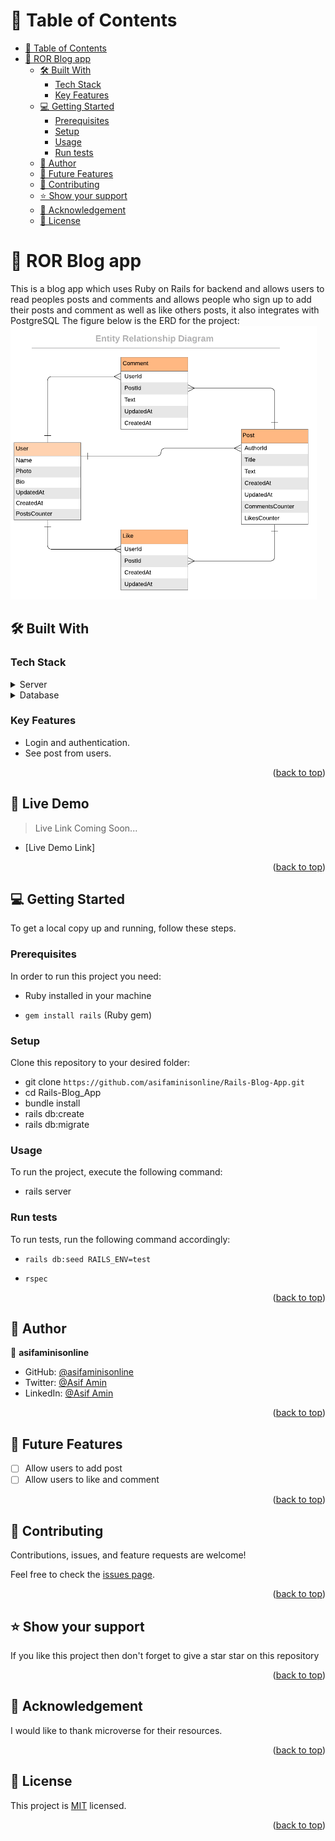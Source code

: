 <a name="readme-top"></a>

<!-- TABLE OF CONTENTS -->

# 📗 Table of Contents

- [📗 Table of Contents](#-table-of-contents)
- [📖 ROR Blog app ](#-ror-blog-app-)
  - [🛠 Built With ](#-built-with-)
    - [Tech Stack ](#tech-stack-)
    - [Key Features ](#key-features-)
  - [💻 Getting Started ](#-getting-started-)
    - [Prerequisites](#prerequisites)
    - [Setup](#setup)
    - [Usage](#usage)
    - [Run tests](#run-tests)
  - [👥 Author ](#-author-)
  - [🔭 Future Features ](#-future-features-)
  - [🤝 Contributing ](#-contributing-)
  - [⭐️ Show your support ](#️-show-your-support-)
  - [🤝 Acknowledgement ](#-acknowledgement-)
  - [📝 License ](#-license-)

<!-- PROJECT DESCRIPTION -->

# 📖 ROR Blog app <a name="about-project"></a>

This is a blog app which uses Ruby on Rails for backend and allows users to read peoples posts and comments and allows people who sign up to add their posts and comment as well as like others posts, it also integrates with PostgreSQL
The figure below is the ERD for the project:
<img src='/Screenshot from 2023-03-28 19-23-00.png'>

## 🛠 Built With <a name="built-with"></a>

### Tech Stack <a name="tech-stack"></a>

<details>
  <summary>Server</summary>
  <ul>
    <li><a href="https://rubyonrails.org/">Ruby on rails</a></li>
  </ul>
</details>

<details>
<summary>Database</summary>
  <ul>
    <li><a href="https://www.postgresql.org/">PostgreSQL</a></li>
  </ul>
</details>

<!-- Features -->

### Key Features <a name="key-features"></a>

- Login and authentication.
- See post from users.

<p align="right">(<a href="#readme-top">back to top</a>)</p>

<!-- LIVE DEMO -->

## 🚀 Live Demo <a name="live-demo"></a>

> Live Link Coming Soon...

- [Live Demo Link]

<p align="right">(<a href="#readme-top">back to top</a>)</p>

<!-- GETTING STARTED -->

## 💻 Getting Started <a name="getting-started"></a>

To get a local copy up and running, follow these steps.

### Prerequisites

In order to run this project you need:

- Ruby installed in your machine

- `gem install rails` (Ruby gem)

### Setup

Clone this repository to your desired folder:

- git clone `https://github.com/asifaminisonline/Rails-Blog-App.git`
- cd Rails-Blog_App
- bundle install
- rails db:create
- rails db:migrate

### Usage

To run the project, execute the following command:

- rails server

### Run tests

To run tests, run the following command accordingly:

- `rails db:seed RAILS_ENV=test`

- `rspec`

<p align="right">(<a href="#readme-top">back to top</a>)</p>

<!-- AUTHORS -->

## 👥 Author <a name="author"></a>

👤 **asifaminisonline**

- GitHub: [@asifaminisonline ](https://github.com/asifaminisonline)
- Twitter: [@Asif Amin](https://twitter.com/AminAmi53306702)
- LinkedIn: [@Asif Amin](https://www.linkedin.com/in/asifaminisonline/)

<p align="right">(<a href="#readme-top">back to top</a>)</p>

<!-- FUTURE FEATURES -->

## 🔭 Future Features <a name="future-features"></a>

- [ ] Allow users to add post
- [ ] Allow users to like and comment

<p align="right">(<a href="#readme-top">back to top</a>)</p>

<!-- CONTRIBUTING -->

## 🤝 Contributing <a name="contributing"></a>

Contributions, issues, and feature requests are welcome!

Feel free to check the [issues page](https://github.com/asifaminisonline/Rails-Blog-App/issues).

<p align="right">(<a href="#readme-top">back to top</a>)</p>

<!-- SUPPORT -->

## ⭐️ Show your support <a name="support"></a>

If you like this project then don't forget to give a star star on this repository

<p align="right">(<a href="#readme-top">back to top</a>)</p>

<!-- ACKNOWLEDGEMENTS -->

## 🤝 Acknowledgement <a name="Acknowledgement"></a>

I would like to thank microverse for their resources.

<p align="right">(<a href="#readme-top">back to top</a>)</p>

<!-- LICENSE -->

## 📝 License <a name="license"></a>

This project is [MIT](https://github.com/asifaminisonline/Rails-Blog-App/blob/controller-Specs/LICENSE) licensed.

<p align="right">(<a href="#readme-top">back to top</a>)</p>
